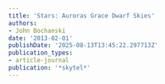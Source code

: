 ```yaml
---
title: 'Stars: Auroras Grace Dwarf Skies'
authors:
- John Bochanski
date: '2013-02-01'
publishDate: '2025-08-13T13:45:22.297713Z'
publication_types:
- article-journal
publication: '*skytel*'
---
```

